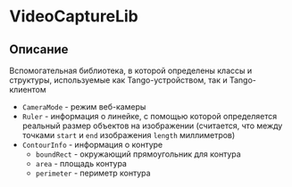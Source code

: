 # VideoCaptureLib
## Описание
Вспомогательная библиотека, в которой определены классы и структуры, используемые как Tango-устройством, так и Tango-клиентом

* `CameraMode` - режим веб-камеры
* `Ruler` - информация о линейке, с помощью которой определяется реальный размер объектов на изображении (считается, что между точками `start` и `end` изображения `length` миллиметров)
* `ContourInfo` - информация о контуре
  + `boundRect` - окружающий прямоугольник для контура
  + `area` - площадь контура
  + `perimeter` - периметр контура
